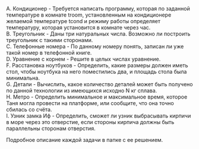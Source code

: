 A. Кондиционер - Требуется написать программу, которая по заданной температуре в комнате troom, установленным на кондиционере желаемой температуре tcond и режиму работы определяет температуру, которая установится в комнате через час.   
B. Треугольник - Даны три натуральных числа. Возможно ли построить треугольник с такими сторонами.   
C. Телефонные номера -  По данному номеру понять, записан ли уже такой номер в телефонной книге.   
D. Уравнение с корнем - Решите в целых числах уравнение.   
F. Расстановка ноутбуков - Определить, какие размеры должен иметь стол, чтобы ноутбука на него поместились два, и площадь стола была минимальна.  
G. Детали - Вычислить, какое количество деталей может быть получено по данной технологии из имеющихся исходно N кг сплава.  
H. Метро - Определить минимальное и максимальное время, которое Таня могла провести на платформе, или сообщите, что она точно сбилась со счёта.  
I. Узник замка Иф - Определить, сможет ли узник выбрасывать кирпичи в море через это отверстие, если стороны кирпича должны быть параллельны сторонам отверстия.   

Подробное описание каждой задачи в папке с ее решением. 
